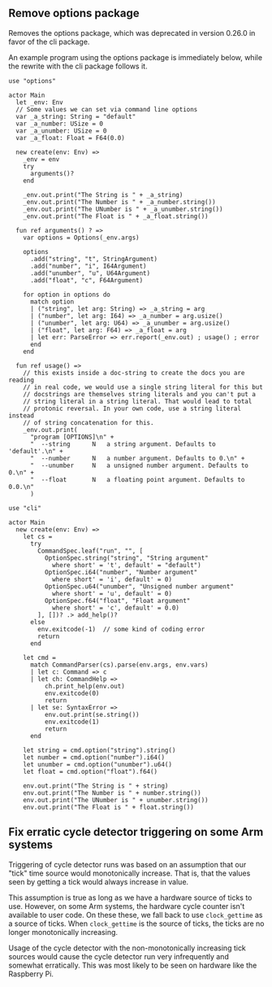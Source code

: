 ## Remove options package

Removes the options package, which was deprecated in version 0.26.0 in favor of the cli package.

An example program using the options package is immediately below, while the rewrite with the cli package follows it.

```pony
use "options"

actor Main
  let _env: Env
  // Some values we can set via command line options
  var _a_string: String = "default"
  var _a_number: USize = 0
  var _a_unumber: USize = 0
  var _a_float: Float = F64(0.0)

  new create(env: Env) =>
    _env = env
    try
      arguments()?
    end

    _env.out.print("The String is " + _a_string)
    _env.out.print("The Number is " + _a_number.string())
    _env.out.print("The UNumber is " + _a_unumber.string())
    _env.out.print("The Float is " + _a_float.string())

  fun ref arguments() ? =>
    var options = Options(_env.args)

    options
      .add("string", "t", StringArgument)
      .add("number", "i", I64Argument)
      .add("unumber", "u", U64Argument)
      .add("float", "c", F64Argument)

    for option in options do
      match option
      | ("string", let arg: String) => _a_string = arg
      | ("number", let arg: I64) => _a_number = arg.usize()
      | ("unumber", let arg: U64) => _a_unumber = arg.usize()
      | ("float", let arg: F64) => _a_float = arg
      | let err: ParseError => err.report(_env.out) ; usage() ; error
      end
    end

  fun ref usage() =>
    // this exists inside a doc-string to create the docs you are reading
    // in real code, we would use a single string literal for this but
    // docstrings are themselves string literals and you can't put a
    // string literal in a string literal. That would lead to total
    // protonic reversal. In your own code, use a string literal instead
    // of string concatenation for this.
    _env.out.print(
      "program [OPTIONS]\n" +
      "  --string      N   a string argument. Defaults to 'default'.\n" +
      "  --number      N   a number argument. Defaults to 0.\n" +
      "  --unumber     N   a unsigned number argument. Defaults to 0.\n" +
      "  --float       N   a floating point argument. Defaults to 0.0.\n"
      )
```

```pony
use "cli"

actor Main
  new create(env: Env) =>
    let cs =
      try
        CommandSpec.leaf("run", "", [
          OptionSpec.string("string", "String argument"
            where short' = 't', default' = "default")
          OptionSpec.i64("number", "Number argument"
            where short' = 'i', default' = 0)
          OptionSpec.u64("unumber", "Unsigned number argument"
            where short' = 'u', default' = 0)
          OptionSpec.f64("float", "Float argument"
            where short' = 'c', default' = 0.0)
        ], [])? .> add_help()?
      else
        env.exitcode(-1)  // some kind of coding error
        return
      end

    let cmd =
      match CommandParser(cs).parse(env.args, env.vars)
      | let c: Command => c
      | let ch: CommandHelp =>
          ch.print_help(env.out)
          env.exitcode(0)
          return
      | let se: SyntaxError =>
          env.out.print(se.string())
          env.exitcode(1)
          return
      end

    let string = cmd.option("string").string()
    let number = cmd.option("number").i64()
    let unumber = cmd.option("unumber").u64()
    let float = cmd.option("float").f64()

    env.out.print("The String is " + string)
    env.out.print("The Number is " + number.string())
    env.out.print("The UNumber is " + unumber.string())
    env.out.print("The Float is " + float.string())
```

## Fix erratic cycle detector triggering on some Arm systems

Triggering of cycle detector runs was based on an assumption that our "tick" time source would monotonically increase. That is, that the values seen by getting a tick would always increase in value.

This assumption is true as long as we have a hardware source of ticks to use. However, on some Arm systems, the hardware cycle counter isn't available to user code. On these these, we fall back to use `clock_gettime` as a source of ticks. When `clock_gettime` is the source of ticks, the ticks are no longer monotonically increasing.

Usage of the cycle detector with the non-monotonically increasing tick sources would cause the cycle detector run very infrequently and somewhat erratically. This was most likely to be seen on hardware like the Raspberry Pi.

